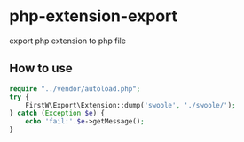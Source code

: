 # php-extension-export
export php extension to php file
## How to use
```php
require "../vendor/autoload.php";
try {
    FirstW\Export\Extension::dump('swoole', './swoole/');
} catch (Exception $e) {
    echo 'fail:'.$e->getMessage();
}
```
